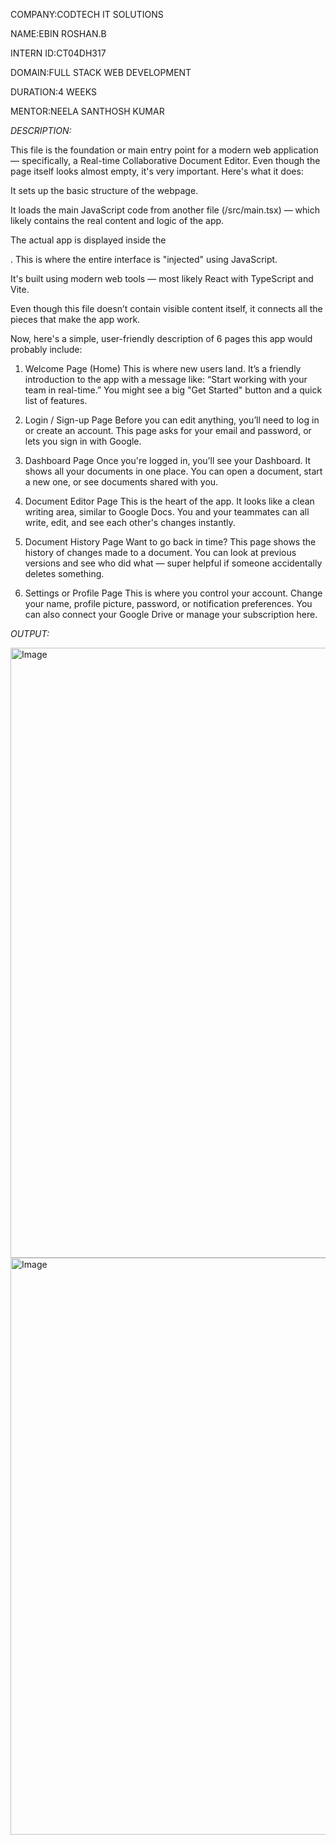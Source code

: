 COMPANY:CODTECH IT SOLUTIONS

NAME:EBIN ROSHAN.B

INTERN ID:CT04DH317

DOMAIN:FULL STACK WEB DEVELOPMENT

DURATION:4 WEEKS

MENTOR:NEELA SANTHOSH KUMAR

*DESCRIPTION:*

This file is the foundation or main entry point for a modern web application — specifically, a Real-time Collaborative Document Editor. Even though the page itself looks almost empty, it's very important. Here's what it does:

It sets up the basic structure of the webpage.

It loads the main JavaScript code from another file (/src/main.tsx) — which likely contains the real content and logic of the app.

The actual app is displayed inside the <div id="root"></div>. This is where the entire interface is "injected" using JavaScript.

It's built using modern web tools — most likely React with TypeScript and Vite.

Even though this file doesn’t contain visible content itself, it connects all the pieces that make the app work.

Now, here's a simple, user-friendly description of 6 pages this app would probably include:

1. Welcome Page (Home)
This is where new users land. It’s a friendly introduction to the app with a message like:
“Start working with your team in real-time.”
You might see a big "Get Started" button and a quick list of features.

2. Login / Sign-up Page
Before you can edit anything, you’ll need to log in or create an account. This page asks for your email and password, or lets you sign in with Google.

3. Dashboard Page
Once you're logged in, you’ll see your Dashboard. It shows all your documents in one place. You can open a document, start a new one, or see documents shared with you.

4. Document Editor Page
This is the heart of the app. It looks like a clean writing area, similar to Google Docs. You and your teammates can all write, edit, and see each other's changes instantly.

5. Document History Page
Want to go back in time? This page shows the history of changes made to a document. You can look at previous versions and see who did what — super helpful if someone accidentally deletes something.

6. Settings or Profile Page
This is where you control your account. Change your name, profile picture, password, or notification preferences. You can also connect your Google Drive or manage your subscription here.



*OUTPUT:*

<img width="1918" height="976" alt="Image" src="https://github.com/user-attachments/assets/99264f4a-a1a7-49a0-a346-9daa45d7671f" />
<img width="1916" height="923" alt="Image" src="https://github.com/user-attachments/assets/5c2c213f-1fc3-464f-b1d5-90207f4363af" />
